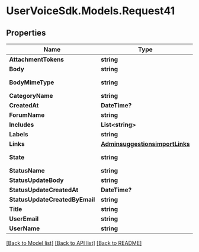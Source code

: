 # UserVoiceSdk.Models.Request41
## Properties

Name | Type | Description | Notes
------------ | ------------- | ------------- | -------------
**AttachmentTokens** | **string** |  | [optional] 
**Body** | **string** |  | [optional] 
**BodyMimeType** | **string** |  | [optional] [default to BodyMimeTypeEnum.Plain]
**CategoryName** | **string** |  | [optional] 
**CreatedAt** | **DateTime?** |  | [optional] 
**ForumName** | **string** |  | [optional] 
**Includes** | **List&lt;string&gt;** |  | [optional] 
**Labels** | **string** | - | [optional] 
**Links** | [**AdminsuggestionsimportLinks**](AdminsuggestionsimportLinks.md) |  | [optional] 
**State** | **string** |  | [optional] [default to StateEnum.Published]
**StatusName** | **string** | - | [optional] 
**StatusUpdateBody** | **string** |  | [optional] 
**StatusUpdateCreatedAt** | **DateTime?** |  | [optional] 
**StatusUpdateCreatedByEmail** | **string** |  | [optional] 
**Title** | **string** |  | [optional] 
**UserEmail** | **string** |  | [optional] 
**UserName** | **string** |  | [optional] 

[[Back to Model list]](../README.md#documentation-for-models) [[Back to API list]](../README.md#documentation-for-api-endpoints) [[Back to README]](../README.md)

